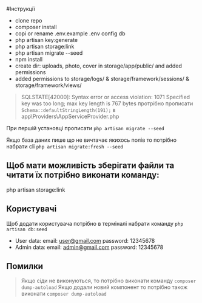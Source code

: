#Інструкції
- clone repo
- composer install
- copi or rename .env.example .env config db
- php artisan key:generate
- php artisan storage:link
- php artisan migrate --seed
- npm install
- create dir: uploads, photo, cover in storage/app/public/ and added permissions
- added permissions to storage/logs/ & storage/framework/sessions/ &  storage/framework/views/

> SQLSTATE[42000]: Syntax error or access violation: 1071 Specified key was too long; max key
> length is 767 bytes протрібно прописати ```Schema::defaultStringLength(191);``` в
> app\Providers\AppServiceProvider.php


При першій установці прописати `php artisan migrate --seed`

Якщо база даних пише що не вичтачає якихось полів то потрібно набрати cli `php artisan migrate:fresh --seed`
## Щоб мати можливість зберігати файли та читати їх потрібно виконати команду:
php artisan storage:link

## Користувачі
Щоб додати користувача потрібно в терміналі набрати команду `php artisan db:seed`
- User data: email: user@gmail.com password: 12345678
- Admin data: email: admin@gmail.com password: 12345678

## Помилки
> Якщо сіди не виконуються, то потрібно виконати команду `composer dump-autoload`
> Якщо додали новий компонент то потрібно також виконати `composer dump-autoload`
